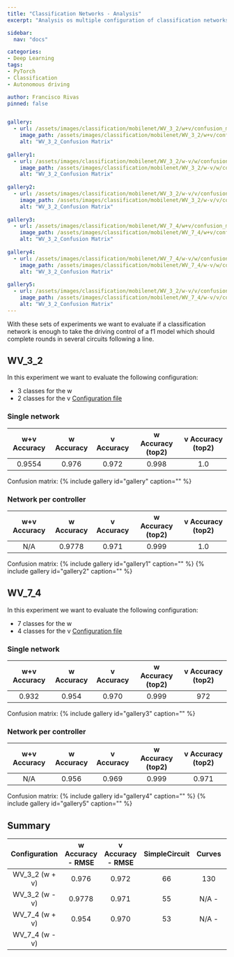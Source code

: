 ```yaml
---
title: "Classification Networks - Analysis"
excerpt: "Analysis os multiple configuration of classification networks."

sidebar:
  nav: "docs"

categories:
- Deep Learning
tags:
- PyTorch
- Classification
- Autonomous driving

author: Francisco Rivas
pinned: false


gallery:
  - url: /assets/images/classification/mobilenet/WV_3_2/w+v/confusion_matrix.png
    image_path: /assets/images/classification/mobilenet/WV_3_2/w+v/confusion_matrix.png
    alt: "WV_3_2_Confusion Matrix"
    
gallery1:
  - url: /assets/images/classification/mobilenet/WV_3_2/w-v/w/confusion_matrix.png
    image_path: /assets/images/classification/mobilenet/WV_3_2/w-v/w/confusion_matrix.png
    alt: "WV_3_2_Confusion Matrix"
    
gallery2:
  - url: /assets/images/classification/mobilenet/WV_3_2/w-v/v/confusion_matrix.png
    image_path: /assets/images/classification/mobilenet/WV_3_2/w-v/v/confusion_matrix.png
    alt: "WV_3_2_Confusion Matrix"
    
gallery3:
  - url: /assets/images/classification/mobilenet/WV_7_4/w+v/confusion_matrix.png
    image_path: /assets/images/classification/mobilenet/WV_7_4/w+v/confusion_matrix.png
    alt: "WV_3_2_Confusion Matrix"
    
gallery4:
  - url: /assets/images/classification/mobilenet/WV_7_4/w-v/w/confusion_matrix.png
    image_path: /assets/images/classification/mobilenet/WV_7_4/w-v/w/confusion_matrix.png
    alt: "WV_3_2_Confusion Matrix"
    
gallery5:
  - url: /assets/images/classification/mobilenet/WV_3_2/w-v/v/confusion_matrix.png
    image_path: /assets/images/classification/mobilenet/WV_7_4/w-v/v/confusion_matrix.png
    alt: "WV_3_2_Confusion Matrix"
---
```



With these sets of experiments we want to evaluate if a classification network is enough to take the driving control of a f1 model which should complete rounds in several circuits following a line. 

## WV_3_2
In this experiment we want to evaluate the following configuration:
* 3 classes for the w
* 2 classes for the v
[Configuration file](https://github.com/RoboticsLabURJC/2017-phd-francisco-rivas/blob/master/deep_learning/python/networks/net_config/WV_3_2_CLASSES.yml)


### Single network

| w+v Accuracy | w Accuracy | v Accuracy | w Accuracy (top2) | v Accuracy (top2) |
|:-------:|:--------:|:--------:|:--------:|:--------:|
| 0.9554| 0.976  | 0.972   | 0.998 | 1.0 |

Confusion matrix:
{% include gallery id="gallery" caption="" %}


### Network per controller


| w+v Accuracy | w Accuracy | v Accuracy | w Accuracy (top2) | v Accuracy (top2) |
|:-------:|:--------:|:--------:|:--------:|:--------:|
| N/A | 0.9778  |  0.971  | 0.999 | 1.0 |

Confusion matrix:
{% include gallery id="gallery1" caption="" %}
{% include gallery id="gallery2" caption="" %}




## WV_7_4
In this experiment we want to evaluate the following configuration:
* 7 classes for the w
* 4 classes for the v
[Configuration file](https://github.com/RoboticsLabURJC/2017-phd-francisco-rivas/blob/master/deep_learning/python/networks/net_config/WV_7_4_CLASSES.yml)

### Single network

| w+v Accuracy | w Accuracy | v Accuracy | w Accuracy (top2) | v Accuracy (top2) |
|:-------:|:--------:|:--------:|:--------:|:--------:|
| 0.932| 0.954  | 0.970   | 0.999 | 972 |

Confusion matrix:
{% include gallery id="gallery3" caption="" %}


### Network per controller


| w+v Accuracy | w Accuracy | v Accuracy | w Accuracy (top2) | v Accuracy (top2) |
|:-------:|:--------:|:--------:|:--------:|:--------:|
| N/A | 0.956 | 0.969 | 0.999 | 0.971 |

Confusion matrix:
{% include gallery id="gallery4" caption="" %}
{% include gallery id="gallery5" caption="" %}



## Summary

| Configuration | w Accuracy - RMSE | v Accuracy - RMSE | SimpleCircuit | Curves | Nurburgring | Montmelo |
|:-------:|:--------:|:--------:|:--------:|:--------:|:--------:|:--------:|
| WV_3_2 (w + v) | 0.976  | 0.972 | 66 | 130 | N/A - | N/A - |  
| WV_3_2 (w - v) | 0.9778  |  0.971 | 55 | N/A - | N/A - | N/A - | 
| WV_7_4 (w + v) | 0.954  | 0.970 | 53 | N/A - | N/A - | N/A - | 
| WV_7_4 (w - v) | | | | | | |